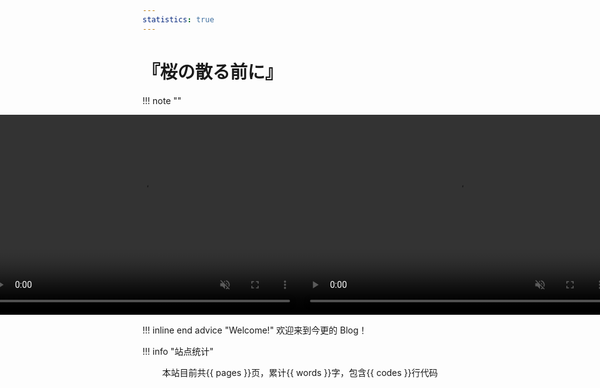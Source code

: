 ```yaml
---
statistics: true
---
```


# 『桜の散る前に』

!!! note ""
    <div id="video-container" style="width:auto; height:320px; display:flex; justify-content:center; align-items:end;">
        <video class="light-mode-video" autoplay muted loop style="width:100%; height:100%; object-fit:cover;">
            <source src="./img/bgvideo.mp4" type="video/mp4">
        </video>
        <video class="dark-mode-video" autoplay muted loop style="width:100%; height:100%; object-fit:cover;">
            <source src="./img/wallpaper.mp4" type="video/mp4">
        </video>
    </div>

!!! inline end advice "Welcome!"
    欢迎来到今更的 Blog！

!!! info "站点统计"
    <div align="center">
        本站目前共{{ pages }}页，累计{{ words }}字，包含{{ codes }}行代码
    </div>

<div class="Canvas">
    <canvas style="touch-action: none; cursor: inherit;"></canvas>
</div>

<script src="./live2d/js/jquery.min.js"></script>
<script src="./live2d/js/bootstrap.min.js"></script>

<!-- Live2DCubismCore -->
<script src="./live2d/js/live2dcubismcore.min.js"></script>

<!-- Include Pixi. -->
<script src="./live2d/js/pixi.min.js"></script>

<!-- Include Cubism Components. -->
<script src="./live2d/js/live2dcubismframework.js"></script>
<script src="./live2d/js/live2dcubismpixi.js"></script>

<!-- User's Script -->
<script src="./live2d/js/charData.js"></script>
<script src="./live2d/js/l2d.js"></script>
<script src="./live2d/js/main.js"></script>

[//]: # (<script src="https://fastly.jsdelivr.net/gh/stevenjoezhang/live2d-widget@latest/autoload.js"></script>)

